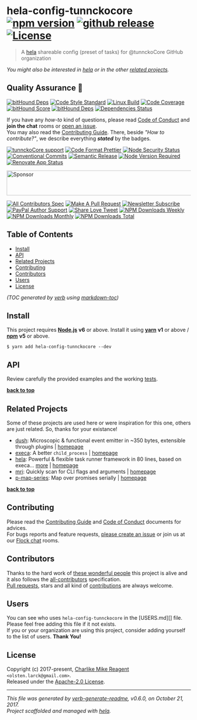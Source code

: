 # hela-config-tunnckocore [![npm version][npmv-img]][npmv-url] [![github release][github-release-img]][github-release-url] [![License][license-img]][license-url] 

> A [hela][] shareable config  (preset of tasks) for @tunnckoCore GitHub organization

<div id="thetop"></div>

_You might also be interested in [hela][highlighted-link] or in the other [related projects](#related-projects)._

## Quality Assurance :100:

[![bitHound Deps][bithound-code-img]][bithound-code-url] 
[![Code Style Standard][standard-img]][standard-url] 
[![Linux Build][travis-img]][travis-url] 
[![Code Coverage][codecov-img]][codecov-url] 
[![bitHound Score][bithound-score-img]][bithound-score-url] 
[![bitHound Deps][bithound-deps-img]][bithound-deps-url] 
[![Dependencies Status][dependencies-img]][dependencies-url] 

If you have any _how-to_ kind of questions, please read [Code of Conduct](./CODE_OF_CONDUCT.md) and **join the chat** rooms or [open an issue][open-issue-url].  
You may also read the [Contributing Guide](./CONTRIBUTING.md). There, beside _"How to contribute?"_, we describe everything **_stated_** by  the badges.

[![tunnckoCore support][chat-img]][chat-url] 
[![Code Format Prettier][prettier-img]][prettier-url] 
[![Node Security Status][nodesecurity-img]][nodesecurity-url] 
[![Conventional Commits][ccommits-img]][ccommits-url] 
[![Semantic Release][semantic-release-img]][semantic-release-url] 
[![Node Version Required][nodeversion-img]][nodeversion-url] 
[![Renovate App Status][renovate-img]][renovate-url]

<a target="_blank" rel="nofollow" href="https://app.codesponsor.io/link/K7yYzzA5nb2ZDR4GTKmgUdfe/tunnckoCore/hela-config-tunnckocore">
  <img alt="Sponsor" width="888" height="68" src="https://app.codesponsor.io/embed/K7yYzzA5nb2ZDR4GTKmgUdfe/tunnckoCore/hela-config-tunnckocore.svg" />
</a>
<p></p>

[![All Contributors Spec][all-contributors-img]](#contributors) 
[![Make A Pull Request][prs-welcome-img]][prs-welcome-url] 
[![Newsletter Subscribe][tinyletter-img]][tinyletter-url] 
[![PayPal Author Support][paypal-donate-img]][paypal-donate-url] 
[![Share Love Tweet][share-love-img]][share-love-url] 
[![NPM Downloads Weekly][downloads-weekly-img]][npmv-url] 
[![NPM Downloads Monthly][downloads-monthly-img]][npmv-url] 
[![NPM Downloads Total][downloads-total-img]][npmv-url] 

## Table of Contents
- [Install](#install)
- [API](#api)
- [Related Projects](#related-projects)
- [Contributing](#contributing)
- [Contributors](#contributors)
- [Users](#users)
- [License](#license)

_(TOC generated by [verb](https://github.com/verbose/verb) using [markdown-toc](https://github.com/jonschlinkert/markdown-toc))_

## Install

This project requires [**Node.js**][nodeversion-url] **v6** or above. Install it using [**yarn**](https://yarnpkg.com) **v1** or above / [**npm**](https://www.npmjs.com) **v5** or above.

```
$ yarn add hela-config-tunnckocore --dev
```
<!-- 
A browser usage is also possible, thanks to the [unpkg.com](https://unpkg.com) CDN and [Rollup](https://ghub.now.sh/rollup) bundler.  
See available bundles at [`https://unpkg.com/hela-config-tunnckocore/dist/browser/`](https://unpkg.com/hela-config-tunnckocore/dist/browser/).

> _**Note:** May not work in the browser if some of the [Node.js builtin modules](https://github.com/juliangruber/builtins/blob/master/builtins.json) are used here._
 -->
 
## API
Review carefully the provided examples and the working [tests](./test).

**[back to top](#thetop)**

## Related Projects
Some of these projects are used here or were inspiration for this one, others are just related. So, thanks for your existance! 
- [dush](https://www.npmjs.com/package/dush): Microscopic & functional event emitter in ~350 bytes, extensible through plugins | [homepage](https://github.com/tunnckocore/dush#readme "Microscopic & functional event emitter in ~350 bytes, extensible through plugins")
- [execa](https://www.npmjs.com/package/execa): A better `child_process` | [homepage](https://github.com/sindresorhus/execa#readme "A better `child_process`")
- [hela](https://www.npmjs.com/package/hela): Powerful & flexible task runner framework in 80 lines, based on execa… [more](https://github.com/tunnckoCore/hela#readme) | [homepage](https://github.com/tunnckoCore/hela#readme "Powerful & flexible task runner framework in 80 lines, based on execa. Supports presets, a la ESLint but for tasks & npm scripts")
- [mri](https://www.npmjs.com/package/mri): Quickly scan for CLI flags and arguments | [homepage](https://github.com/lukeed/mri#readme "Quickly scan for CLI flags and arguments")
- [p-map-series](https://www.npmjs.com/package/p-map-series): Map over promises serially | [homepage](https://github.com/sindresorhus/p-map-series#readme "Map over promises serially")

**[back to top](#thetop)**

## Contributing
Please read the [Contributing Guide](./CONTRIBUTING.md) and [Code of Conduct](./CODE_OF_CONDUCT.md) documents for advices.  
For bugs reports and feature requests, [please create an issue][open-issue-url] or join us at our [Flock chat][chat-url] rooms.
  
## Contributors
Thanks to the hard work of [these wonderful people](./CONTRIBUTORS.md) this project is alive and it also follows the [all-contributors](https://github.com/kentcdodds/all-contributors) specification.  
[Pull requests](./CONTRIBUTING.md#opening-a-pull-request), stars and all kind of [contributions](https://opensource.guide/how-to-contribute/#what-it-means-to-contribute) are always welcome.

## Users
You can see who uses `hela-config-tunnckocore` in the [USERS.md][] file. Please feel free adding this file if it not exists.  
If you or your organization are using this project, consider adding yourself to the list of users. **Thank You!**

## License
Copyright (c) 2017-present, [Charlike Mike Reagent][author-link] `<olsten.larck@gmail.com>`.  
Released under the [Apache-2.0 License][license-url].

***

_This file was generated by [verb-generate-readme](https://github.com/verbose/verb-generate-readme), v0.6.0, on October 21, 2017._  
_Project scaffolded and managed with [hela][]._

<!-- Heading badges -->
[npmv-url]: https://www.npmjs.com/package/hela-config-tunnckocore
[npmv-img]: https://img.shields.io/npm/v/hela-config-tunnckocore.svg?label=npm%20version

[github-release-url]: https://github.com/tunnckoCore/hela-config-tunnckocore/releases/latest
[github-release-img]: https://img.shields.io/github/release/tunnckoCore/hela-config-tunnckocore.svg?label=github%20release

[license-url]: https://github.com/tunnckoCore/hela-config-tunnckocore/blob/master/LICENSE
[license-img]: https://img.shields.io/npm/l/hela-config-tunnckocore.svg
<!-- [license-img]: https://img.shields.io/badge/license-tunnckoCore_1%2E0-blue.svg -->

[downloads-monthly-img]: https://img.shields.io/npm/dm/hela-config-tunnckocore.svg

<!-- Front line badges -->
[bithound-score-url]: https://www.bithound.io/github/tunnckoCore/hela-config-tunnckocore
[bithound-score-img]: https://www.bithound.io/github/tunnckoCore/hela-config-tunnckocore/badges/score.svg

[bithound-code-url]: https://www.bithound.io/github/tunnckoCore/hela-config-tunnckocore
[bithound-code-img]: https://www.bithound.io/github/tunnckoCore/hela-config-tunnckocore/badges/code.svg

[standard-url]: https://github.com/airbnb/javascript
[standard-img]: https://img.shields.io/badge/code_style-airbnb-brightgreen.svg

[travis-url]: https://travis-ci.org/tunnckoCore/hela-config-tunnckocore
[travis-img]: https://img.shields.io/travis/tunnckoCore/hela-config-tunnckocore/master.svg?label=linux

[codecov-url]: https://codecov.io/gh/tunnckoCore/hela-config-tunnckocore
[codecov-img]: https://img.shields.io/codecov/c/github/tunnckoCore/hela-config-tunnckocore/master.svg

[bithound-deps-url]: https://www.bithound.io/github/tunnckoCore/hela-config-tunnckocore/dependencies/npm
[bithound-deps-img]: https://www.bithound.io/github/tunnckoCore/hela-config-tunnckocore/badges/dependencies.svg

[dependencies-url]: https://david-dm.org/tunnckoCore/hela-config-tunnckocore
[dependencies-img]: https://img.shields.io/david/tunnckoCore/hela-config-tunnckocore.svg

<!-- Second front of badges -->
[chat-url]: https://tunnckocore.flock.com/?i=cx2xoeofjtj6eo6c
[chat-img]: https://img.shields.io/badge/chat-on_flock-brightgreen.svg

[prettier-url]: https://github.com/prettier/prettier
[prettier-img]: https://img.shields.io/badge/styled_with-prettier-f952a5.svg

[nodesecurity-url]: https://nodesecurity.io/orgs/tunnckocore/projects/e5980075-9545-47a2-b946-35ee5ba2091d/master
[nodesecurity-img]: https://nodesecurity.io/orgs/tunnckocore/projects/e5980075-9545-47a2-b946-35ee5ba2091d/badge
<!-- the original color of nsp: 
[nodesec-img]: https://img.shields.io/badge/nsp-no_known_vulns-35a9e0.svg -->

[ccommits-url]: https://conventionalcommits.org/
[ccommits-img]: https://img.shields.io/badge/conventional_commits-1.0.0-yellow.svg

[semantic-release-url]: https://github.com/semantic-release/semantic-release
[semantic-release-img]: https://img.shields.io/badge/%20%20%F0%9F%93%A6%F0%9F%9A%80-semantic--release-e10079.svg

[nodeversion-url]: https://nodejs.org/en/download
[nodeversion-img]: https://img.shields.io/node/v/hela-config-tunnckocore.svg

[renovate-url]: https://renovateapp.com
[renovate-img]: https://img.shields.io/badge/renovate-enabled-brightgreen.svg

<!-- Third badges line (After CodeSponsor ads) -->
[all-contributors-img]: https://img.shields.io/github/contributors/tunnckoCore/hela-config-tunnckocore.svg?label=all%20contributors&colorB=ffa500

[prs-welcome-img]: https://img.shields.io/badge/PRs-welcome-brightgreen.svg
[prs-welcome-url]: http://makeapullrequest.com

[tinyletter-url]: https://tinyletter.com/tunnckoCore
[tinyletter-img]: https://img.shields.io/badge/newsletter-subscribe-9caaf8.svg

[paypal-donate-url]: https://paypal.me/tunnckoCore/10
[paypal-donate-img]: https://img.shields.io/badge/paypal-donate-f47721.svg

[downloads-weekly-img]: https://img.shields.io/npm/dw/hela-config-tunnckocore.svg
[downloads-total-img]: https://img.shields.io/npm/dt/hela-config-tunnckocore.svg

<!-- Miscellaneous -->
[share-love-url]: https://twitter.com/intent/tweet?text=https://github.com/tunnckoCore/hela-config-tunnckocore&via=tunnckoCore
[share-love-img]: https://img.shields.io/badge/share-love-1da1f2.svg
[open-issue-url]: https://github.com/tunnckoCore/hela-config-tunnckocore/issues/new

[highlighted-link]: https://ghub.now.sh/hela
[author-link]: https://charlike.online

[hela]: https://github.com/tunnckoCore/hela